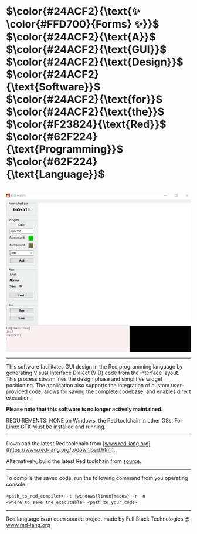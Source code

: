 # $\color{#24ACF2}{\text{✨ \color{#FFD700}{Forms} ✨}}$ $\color{#24ACF2}{\text{A}}$ $\color{#24ACF2}{\text{GUI}}$ $\color{#24ACF2}{\text{Design}}$ $\color{#24ACF2}{\text{Software}}$ $\color{#24ACF2}{\text{for}}$ $\color{#24ACF2}{\text{the}}$ $\color{#F23824}{\text{Red}}$ $\color{#62F224}{\text{Programming}}$ $\color{#62F224}{\text{Language}}$

<br/>

<div align="center" width="100%">
    <img src="forms_demo.gif" alt="Forms demonstration">
</div>

---

This software facilitates GUI design in the Red programming language by generating Visual Interface Dialect (VID) code from the interface layout.
This process streamlines the design phase and simplifies widget positioning.
The application also supports the integration of custom user-provided code, allows for saving the complete codebase, and enables direct execution.

**Please note that this software is no longer actively maintained.**

REQUIREMENTS: NONE on Windows, the Red toolchain in other OSs, For Linux GTK Must be installed and running.

---

Download the latest Red toolchain from [www.red-lang.org](https://www.red-lang.org/p/download.html).

Alternatively, build the latest Red toolchain from [source](https://github.com/red/red/releases/latest).

---

To compile the saved code, run the following command from you operating console:

`<path_to_red_compiler> -t {windows|linux|macos} -r -o <where_to_save_the_executable> <path_to_your_code>`

---

Red language is an open source project made by Full Stack Technologies @ www.red-lang.org

